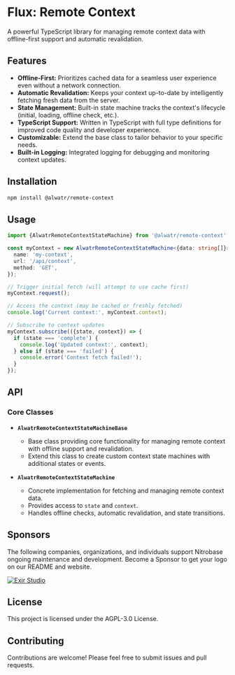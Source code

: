 # Flux: Remote Context

A powerful TypeScript library for managing remote context data with offline-first support and automatic revalidation.

## Features

* **Offline-First:**  Prioritizes cached data for a seamless user experience even without a network connection.
* **Automatic Revalidation:**  Keeps your context up-to-date by intelligently fetching fresh data from the server.
* **State Management:**  Built-in state machine tracks the context's lifecycle (initial, loading, offline check, etc.).
* **TypeScript Support:**  Written in TypeScript with full type definitions for improved code quality and developer experience.
* **Customizable:**  Extend the base class to tailor behavior to your specific needs.
* **Built-in Logging:**  Integrated logging for debugging and monitoring context updates.

## Installation

```bash
npm install @alwatr/remote-context
```

## Usage

```typescript
import {AlwatrRemoteContextStateMachine} from '@alwatr/remote-context';

const myContext = new AlwatrRemoteContextStateMachine<{data: string[]}>({
  name: 'my-context',
  url: '/api/context',
  method: 'GET',
});

// Trigger initial fetch (will attempt to use cache first)
myContext.request();

// Access the context (may be cached or freshly fetched)
console.log('Current context:', myContext.context);

// Subscribe to context updates
myContext.subscribe(({state, context}) => {
  if (state === 'complete') {
    console.log('Updated context:', context);
  } else if (state === 'failed') {
    console.error('Context fetch failed!');
  }
});
```

## API

### Core Classes

* **`AlwatrRemoteContextStateMachineBase`**
  * Base class providing core functionality for managing remote context with offline support and revalidation.
  * Extend this class to create custom context state machines with additional states or events.

* **`AlwatrRemoteContextStateMachine`**
  * Concrete implementation for fetching and managing remote context data.
  * Provides access to `state` and `context`.
  * Handles offline checks, automatic revalidation, and state transitions.

## Sponsors

The following companies, organizations, and individuals support Nitrobase ongoing maintenance and development. Become a Sponsor to get your logo on our README and website.

[![Exir Studio](https://avatars.githubusercontent.com/u/181194967?s=200&v=4)](https://exirstudio.com)

## License

This project is licensed under the AGPL-3.0 License.

## Contributing

Contributions are welcome! Please feel free to submit issues and pull requests.
